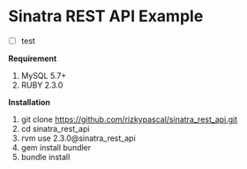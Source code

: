 # Sinatra REST API Example

- [ ] test

**Requirement**
1. MySQL 5.7+
2. RUBY 2.3.0

**Installation**

1. git clone https://github.com/rizkypascal/sinatra_rest_api.git
2. cd sinatra_rest_api
2. rvm use 2.3.0@sinatra_rest_api
3. gem install bundler
4. bundle install 
